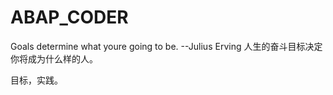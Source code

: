 # ABAP_CODER
Goals determine what youre going to be.
                      --Julius Erving 
人生的奋斗目标决定你将成为什么样的人。


目标，实践。
